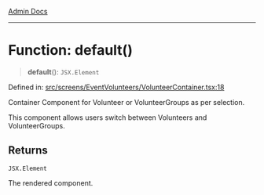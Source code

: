 [Admin Docs](/)

***

# Function: default()

> **default**(): `JSX.Element`

Defined in: [src/screens/EventVolunteers/VolunteerContainer.tsx:18](https://github.com/abhassen44/talawa-admin/blob/bb7b6d5252385a81ad100b897eb0cba4f7ba10d2/src/screens/EventVolunteers/VolunteerContainer.tsx#L18)

Container Component for Volunteer or VolunteerGroups as per selection.

This component allows users switch between Volunteers and VolunteerGroups.

## Returns

`JSX.Element`

The rendered component.
